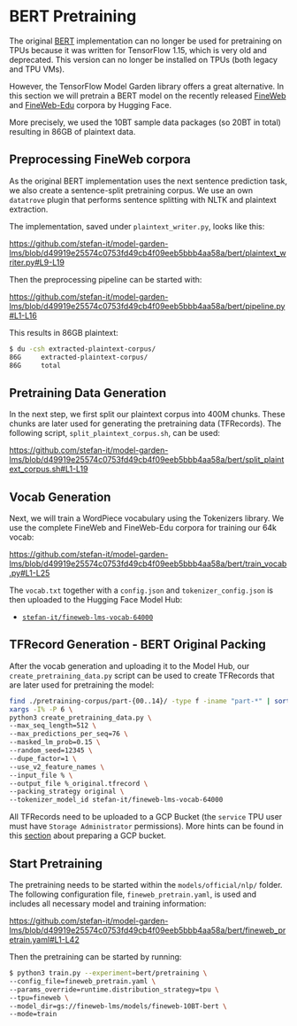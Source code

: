 # BERT Pretraining

The original [BERT](https://github.com/google-research/bert) implementation can no longer be used for pretraining on TPUs because it was written for TensorFlow 1.15, which is very old and deprecated. This version can no longer be installed on TPUs (both legacy and TPU VMs).

However, the TensorFlow Model Garden library offers a great alternative. In this section we will pretrain a BERT model on the recently released [FineWeb](https://huggingface.co/datasets/HuggingFaceFW/fineweb) and [FineWeb-Edu](https://huggingface.co/datasets/HuggingFaceFW/fineweb-edu) corpora by Hugging Face.

More precisely, we used the 10BT sample data packages (so 20BT in total) resulting in 86GB of plaintext data.

## Preprocessing FineWeb corpora

As the original BERT implementation uses the next sentence prediction task, we also create a sentence-split pretraining corpus. We use an own `datatrove` plugin that performs sentence splitting with NLTK and plaintext extraction.

The implementation, saved under `plaintext_writer.py`, looks like this:

https://github.com/stefan-it/model-garden-lms/blob/d49919e25574c0753fd49cb4f09eeb5bbb4aa58a/bert/plaintext_writer.py#L9-L19

Then the preprocessing pipeline can be started with:

https://github.com/stefan-it/model-garden-lms/blob/d49919e25574c0753fd49cb4f09eeb5bbb4aa58a/bert/pipeline.py#L1-L16

This results in 86GB plaintext:

```bash
$ du -csh extracted-plaintext-corpus/
86G     extracted-plaintext-corpus/
86G     total
```

## Pretraining Data Generation

In the next step, we first split our plaintext corpus into 400M chunks. These chunks are later used for generating the pretraining data (TFRecords). The following script, `split_plaintext_corpus.sh`, can be used:

https://github.com/stefan-it/model-garden-lms/blob/d49919e25574c0753fd49cb4f09eeb5bbb4aa58a/bert/split_plaintext_corpus.sh#L1-L19

## Vocab Generation

Next, we will train a WordPiece vocabulary using the Tokenizers library. We use the complete FineWeb and FineWeb-Edu corpora for training our 64k vocab:

https://github.com/stefan-it/model-garden-lms/blob/d49919e25574c0753fd49cb4f09eeb5bbb4aa58a/bert/train_vocab.py#L1-L25

The `vocab.txt` together with a `config.json` and `tokenizer_config.json` is then uploaded to the Hugging Face Model Hub:

* [`stefan-it/fineweb-lms-vocab-64000`](https://huggingface.co/stefan-it/fineweb-lms-vocab-64000)

## TFRecord Generation - BERT Original Packing

After the vocab generation and uploading it to the Model Hub, our `create_pretraining_data.py` script can be used to create TFRecords that are later used for pretraining the model:

```bash
find ./pretraining-corpus/part-{00..14}/ -type f -iname "part-*" | sort | 
xargs -I% -P 6 \
python3 create_pretraining_data.py \
--max_seq_length=512 \
--max_predictions_per_seq=76 \
--masked_lm_prob=0.15 \
--random_seed=12345 \
--dupe_factor=1 \
--use_v2_feature_names \
--input_file % \
--output_file %_original.tfrecord \
--packing_strategy original \
--tokenizer_model_id stefan-it/fineweb-lms-vocab-64000
```

All TFRecords need to be uploaded to a GCP Bucket (the `service` TPU user must have `Storage Administrator` permissions). More hints can be found in this [section](https://github.com/GermanT5/pre-training?tab=readme-ov-file#preparing-gcp-bucket) about preparing a GCP bucket.

## Start Pretraining

The pretraining needs to be started within the `models/official/nlp/` folder. The following configuration file, `fineweb_pretrain.yaml`, is used and includes all necessary model and training information:

https://github.com/stefan-it/model-garden-lms/blob/d49919e25574c0753fd49cb4f09eeb5bbb4aa58a/bert/fineweb_pretrain.yaml#L1-L42

Then the pretraining can be started by running:

```bash
$ python3 train.py --experiment=bert/pretraining \
--config_file=fineweb_pretrain.yaml \
--params_override=runtime.distribution_strategy=tpu \
--tpu=fineweb \
--model_dir=gs://fineweb-lms/models/fineweb-10BT-bert \
--mode=train
```

